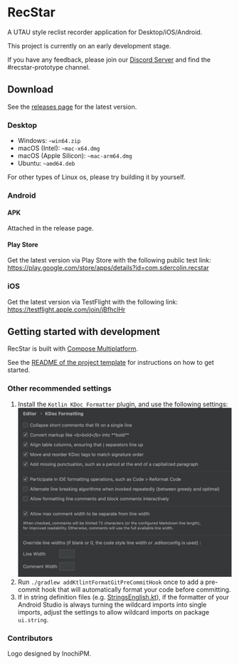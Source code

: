 # RecStar

A UTAU style reclist recorder application for Desktop/iOS/Android.

This project is currently on an early development stage.

If you have any feedback, please join our [Discord Server](https://discord.gg/TyEcQ6P73y) and find the #recstar-prototype channel.

## Download

See the [releases page](https://github.com/sdercolin/recstar/releases) for the latest version.

### Desktop

- Windows: `~win64.zip`
- macOS (Intel): `~mac-x64.dmg`
- macOS (Apple Silicon): `~mac-arm64.dmg`
- Ubuntu: `~amd64.deb`

For other types of Linux os, please try building it by yourself.

### Android

#### APK

Attached in the release page.

#### Play Store

Get the latest version via Play Store with the following public test link:
https://play.google.com/store/apps/details?id=com.sdercolin.recstar

### iOS
Get the latest version via TestFlight with the following link:
https://testflight.apple.com/join/jBfhclHr

## Getting started with development

RecStar is built with [Compose Multiplatform](https://github.com/JetBrains/compose-jb).

See the [README of the project template](README-compose.md) for instructions on how to get started.

### Other recommended settings

1. Install the `Kotlin KDoc Formatter` plugin, and use the following settings:
   [![KDoc Formatter settings](readme_images/kdoc_settings.png)](readme_images/kdoc_settings.png)
2. Run `./gradlew addKtlintFormatGitPreCommitHook` once to add a pre-commit hook that will automatically format your
   code before committing.
3. If in string definition files (e.g. [StringsEnglish.kt](shared/src/commonMain/kotlin/ui/string/StringEnglish.kt)), if
   the formatter of your Android Studio is always turning the wildcard imports into single imports, adjust the settings
   to allow wildcard imports on package `ui.string`.

### Contributors

Logo designed by InochiPM.
